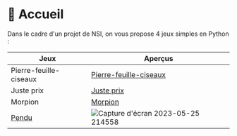 # 🏡 Accueil

Dans le cadre d'un projet de NSI, on vous propose 4 jeux simples en Python :

| Jeux | Aperçus |
| --- | --- |
| Pierre-feuille-ciseaux | [Pierre-feuille-ciseaux](/pierrefeuilleciseaux.md) |
| Juste prix | [Juste prix](/justeprix.md) |
| Morpion | [Morpion](/morpion.md) |
| [Pendu](/pendu.md) | ![Capture d'écran 2023-05-25 214558](https://github.com/Frilo8619/Projet-NSI/assets/134609492/a257856d-5933-4298-8d8a-9cf6860d0b52) |
